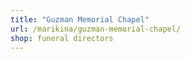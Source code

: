 ```yaml
---
title: "Guzman Memorial Chapel"
url: /marikina/guzman-memorial-chapel/
shop: funeral directors
---
```

